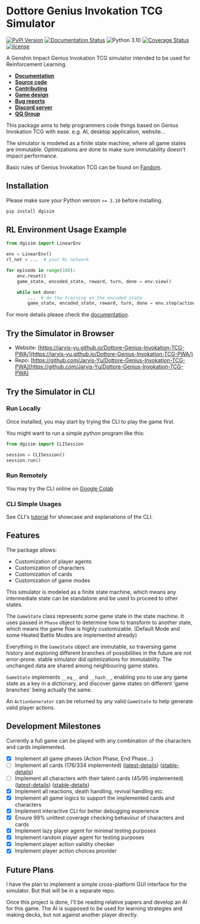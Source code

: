 # Dottore Genius Invokation TCG Simulator

[![PyPI Version](https://img.shields.io/pypi/v/dgisim.svg)](https://pypi.org/project/dgisim/)
[![Documentation Status](https://readthedocs.org/projects/dottore-genius-invokation-tcg-simulator/badge/?version=latest)](https://dottore-genius-invokation-tcg-simulator.readthedocs.io/en/latest/?badge=latest)
![Python 3.10](https://img.shields.io/badge/python-3.10-blue.svg)
[![Coverage Status](https://coveralls.io/repos/github/Jarvis-Yu/Dottore-Genius-Invokation-TCG-Simulator/badge.svg?branch=master)](https://coveralls.io/github/Jarvis-Yu/Dottore-Genius-Invokation-TCG-Simulator?branch=master)
[![license](https://img.shields.io/github/license/Jarvis-Yu/Dottore-Genius-Invokation-TCG-Simulator)](https://github.com/Jarvis-Yu/Dottore-Genius-Invokation-TCG-Simulator/blob/master/LICENSE)

A Genshin Impact Genius Invokation TCG simulator intended to be used for Reinforcement Learning.

- [**Documentation**](https://dottore-genius-invokation-tcg-simulator.readthedocs.io/en/stable/)
- [**Source code**](https://github.com/Jarvis-Yu/Dottore-Genius-Invokation-TCG-Simulator)
- [**Contributing**](https://github.com/Jarvis-Yu/Dottore-Genius-Invokation-TCG-Simulator/blob/master/dev_docs/dev_readme.md)
- [**Game design**](https://dottore-genius-invokation-tcg-simulator.readthedocs.io/en/stable/design-n-philosophy.html)
- [**Bug reports**](https://github.com/Jarvis-Yu/Dottore-Genius-Invokation-TCG-Simulator/issues)
- [**Discord server**](https://discord.gg/arammB6BEY)
- [**QQ Group**](http://qm.qq.com/cgi-bin/qm/qr?_wv=1027&k=Emk4VNANVGlHUY1lU2v2c-Gb8vprHX5O&authKey=7oU8xKJ93wGirIPxyG9xP31%2F0Vy9xkJYJtvebpFcqncwKQUXt%2FzggH7yOpoJapH6&noverify=0&group_code=794275160)

This package aims to help programmers code things based on Genius Invokation
TCG with ease. e.g. AI, desktop application, website...

The simulator is modeled as a finite state machine, where all game states are immutable.
Optimizations are done to make sure immutability doesn't impact performance.

Basic rules of Genius Invokation TCG can be found on [Fandom](https://genshin-impact.fandom.com/wiki/Genius_Invokation_TCG).

## Installation

Please make sure your Python version `>= 3.10` before installing.

```bash
pip install dgisim
```

## RL Environment Usage Example

```python
from dgisim import LinearEnv

env = LinearEnv()
rl_net = ...  # your RL network

for episode in range(100):
    env.reset()
    game_state, encoded_state, reward, turn, done = env.view()

    while not done:
        ...  # do the training on the encoded_state
        game_state, encoded_state, reward, turn, done = env.step(action)
```

For more details please check the [documentation](https://dottore-genius-invokation-tcg-simulator.readthedocs.io/en/stable/tutorials/rl.html).

## Try the Simulator in Browser

- Website: [https://jarvis-yu.github.io/Dottore-Genius-Invokation-TCG-PWA/](https://jarvis-yu.github.io/Dottore-Genius-Invokation-TCG-PWA/)
- Repo: [https://github.com/Jarvis-Yu/Dottore-Genius-Invokation-TCG-PWA](https://github.com/Jarvis-Yu/Dottore-Genius-Invokation-TCG-PWA)

## Try the Simulator in CLI

### Run Locally

Once installed, you may start by trying the CLI to play the game first.

You might want to run a simple python program like this:

```py
from dgisim import CLISession

session = CLISession()
session.run()
```

### Run Remotely

You may try the CLI online on [Google Colab](https://colab.research.google.com/drive/1h6ckw4LQ2jMEnZAs9QQo6tHjCwWnR8KD?usp=sharing)

### CLI Simple Usages

See CLI's [tutorial](https://dottore-genius-invokation-tcg-simulator.readthedocs.io/en/stable/tutorials/cli.html)
for showcase and explanations of the CLI.

## Features

The package allows:

- Customization of player agents
- Customization of characters
- Customization of cards
- Customization of game modes

This simulator is modeled as a finite state machine, which means any intermediate state can be
standalone and be used to proceed to other states.

The `GameState` class represents some game state in the state machine. It uses passed in
`Phase` object to determine how to transform to another state, which means the game flow is
highly customizable. (Default Mode and some Heated Battle Modes are implemented already)

Everything in the `GameState` object are immutable, so traversing game history
and exploring different branches of possibilities in the future are not error-prone.
stable simulator did optimizations for immutability.
The unchanged data are shared among neighbouring game states.

`GameState` implements `__eq__` and `__hash__`, enabling you to use any game state as a key in a
dictionary, and discover game states on different 'game branches' being actually the same.

An `ActionGenerator` can be returned by any valid `GameState` to help
generate valid player actions.

## Development Milestones

Currently a full game can be played with any combination of the characters and cards implemented.

- [x] Implement all game phases (Action Phase, End Phase...)
- [ ] Implement all cards (176/334 implemented)
      ([latest-details](https://dottore-genius-invokation-tcg-simulator.readthedocs.io/en/latest/card/available-cards.html))
      ([stable-details](https://dottore-genius-invokation-tcg-simulator.readthedocs.io/en/stable/card/available-cards.html))
- [ ] Implement all characters with their talent cards (45/95 implemented)
      ([latest-details](https://dottore-genius-invokation-tcg-simulator.readthedocs.io/en/latest/character/available-chars.html))
      ([stable-details](https://dottore-genius-invokation-tcg-simulator.readthedocs.io/en/stable/character/available-chars.html))
- [x] Implement all reactions, death handling, revival handling etc.
- [x] Implement all game logics to support the implemented cards and characters
- [x] Implement interactive CLI for better debugging experience
- [x] Ensure 99% unittest coverage checking behaviour of characters and cards
- [x] Implement lazy player agent for minimal testing purposes
- [x] Implement random player agent for testing purposes
- [x] Implement player action validity checker
- [x] Implement player action choices provider

## Future Plans

I have the plan to implement a simple cross-platform GUI interface for the simulator.
But that will be in a separate repo.

Once this project is done, I'll be reading relative papers and develop an AI for this game.
The AI is supposed to be used for learning strategies and making decks,
but not against another player directly.
